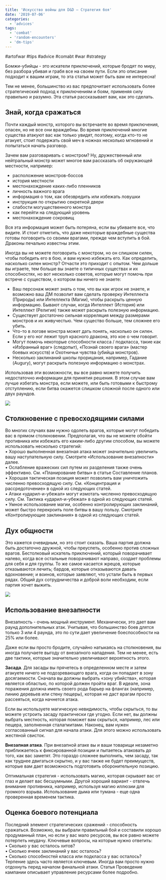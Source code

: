 ```yaml
---
title: 'Искусство войны для D&D — Стратегия боя'
date: '2019-07-06'
categories:
  - 'advices'
tags:
  - 'combat'
  - 'random-encounters'
  - 'dm-tips'
---
```


#artofwar #tips #advice #comabt #war #strategy

Бомжи-убийцы - это искатели приключений, которые бродят по миру, без разбора убивая и грабя все на своем пути. Если это описание подходит к вашим играм, то эта статья может быть вам не интересна!

Тем не менее, большинство из вас предпочитает использовать более стратегический подход к приключениям и боям, применяя силу правильно и разумно. Эта статья рассказывает вам, как это сделать.

## Знай, когда сражаться

Почти каждый монстр, которого вы встречаете во время приключения, опасен, но не все они враждебны. Во время приключений многие существа атакуют вас как только увидят, поэтому, когда кто-то не атакует, стоит подержать свой меч в ножнах несколько мгновений и попытаться начать разговор.

Зачем вам разговаривать с монстром? Ну, дружественный или нейтральный монстр может многое вам рассказать об окружающей местности, например:

- расположение монстров-боссов
- история местности
- местонахождение каких-либо пленников
- личность важного врага
- информация о том, как обезвредить или избежать ловушки
- инструкция по открытию секретной двери
- слабости могущественного монстра
- как перейти на следующий уровень
- местонахождение сокровищ

Вся эта информация может быть потеряна, если вы убиваете все, что видите. И стоит отметить, что даже некоторые враждебные существа готовы поговорить со своими врагами, прежде чем вступить в бой. Драконы печально известны этим.

Иногда вы не можете поговорить с монстром, но он слишком силен, чтобы победить его в бою, и вам нужно избежать его. Как определить, насколько силен монстр? Отчасти это приходит с опытом. Чем дольше вы играете, тем больше вы знаете о типичных существах и их способностях, но вот несколько советов, которые могут помочь при встрече с существом, о котором вы ничего не знаете:

- Ваш персонаж может знать о том, что вы как игрок не знаете, и возможно ваш ДМ позволит вам сделать проверку Интеллекта (Природы) или Интеллекта (Магии), чтобы раскрыть ценную информацию. Бывают случаи, когда Интеллект (История) или Интеллект (Религия) также может раскрыть полезную информацию.
- Существует достаточно сильная корреляция между размерами монстров и их живучестью. Чем существо больше, тем сложнее его убить.
- Что-то в логове монстра может дать понять, насколько он силен. Если у его ног лежит труп красного дракона, это кое о чем говорит.
- Могут помочь некоторые способности класса / подкласса, такие как «Избранный враг» (следопыт), «Познай своего врага» (мастер боевых искусств) и Охотничьи чувства (убийца монстров).
- Несколько заклинаний школы прорицания, например, Гадание (Augury), могут раскрыть полезную информацию о монстрах.

Использовав эти возможности, вы все равно можете получить недостаточно информации для принятия решения. В этом случае вам лучше избегать монстра, если можете, или быть готовыми к быстрому отступлению, если битва окажется слишком сложной после одного или двух раундов.

![](https://pp.userapi.com/c855720/v855720227/7d8f0/Z5ujTZLtXuY.jpg)

## Столкновение с превосходящими силами

Во многих случаях вам нужно одолеть врагов, которые могут победить вас в прямом столкновении. Предполагая, что вы не можете обойти противника или избежать его каким-либо другим способом, вы можете использовать несколько стратегий:  
• Хорошо выполненная внезапная атака может значительно увеличить вашу наступательную силу. Смотрите «Использование внезапности» далее.  
• Ослабление вражеских сил путем их разделения также очень эффективно. См. «Планирование битвы» в статье Составление планов.  
• Хорошая тактическая позиция может позволить вам уничтожить численно превосходящую силу. См. «Концентрация и рассредоточение» в одной из следующих статей.  
• Атаки «ударил-и-убежал» могут измотать численно превосходящую силу. См. Тактика «ударил-и-убежал» в одной из следующих статей.  
• Умное использование магии, особенно контролирующих заклинаний, может быстро перекроить поле битвы в вашу пользу. Смотрите «Контролирующие заклинания» в одной из следующих статей.

## Дух общности

Это кажется очевидным, но это стоит сказать. Ваша партия должна быть достаточно дружной, чтобы преуспеть, особенно против сложных врагов. Бестолковый искатель приключений, который поворачивает налево, когда все остальные поворачивают направо, создает проблемы для себя и для группы. То же самое касается жрецов, которые отказываются лечить; бардов, которые отказываются давать вдохновение; и воинов, которые заявляют, что устали быть в первых рядах. Общий дух сотрудничества и доброй воли необходим, если партия хочет выжить.

![](https://pp.userapi.com/c855720/v855720227/7d95a/8Mbnitghc60.jpg)

## Использование внезапности

Внезапность - очень мощный инструмент. Механически, это дает вам раунд дополнительных атак. Учитывая, что большинство боев длятся только 3 или 4 раунда, это по сути дает увеличение боеспособности на 25% или более.

Даже если вы просто бродите, случайно натыкаясь на столкновения, вы иногда получаете выгоду от внезапного нападения. Тем не менее, есть две тактики, которые значительно увеличивают вероятность этого.

**Засада**. Для засады вы прячетесь в определенном месте и затем атакуете ничего не подозревающего врага, когда он попадает в зону досягаемости. Сначала вы должны выбрать «зону убийства», которая является областью, по которой должен пройти враг. В идеале, зона поражения должна иметь своего рода барьер на флангах (например, линию деревьев или стену пещеры), которая не даст врагам просто рассеяться, когда начнется атака.

Если вы используете магическую невидимость, чтобы скрыться, то вы можете устроить засаду практически где угодно. Если нет, вы должны выбрать местность, которая поможет вам скрыться, например, лес или пещера, заполненная сталагмитами. Наконец, вам нужен согласованный сигнал для начала атаки. Для этого можно использовать жестяной свисток.

**Внезапная атака**. При внезапной атаке вы и ваши товарищи незаметно приближаетесь к фиксированной позиции и пытаетесь атаковать до того, как вас заметят. Это гораздо сложнее выполнить, чем засаду, так как труднее двигаться скрытно, и у вас также не будет преимуществ, которые вам дает возможность подготовить оборонительную позицию.

Оптимальная стратегия - использовать магию, которая скрывает вас от глаз и делает вас бесшумными. Другой хороший вариант - отвлечь внимание противника, например, используя магию иллюзии для громкого взрыва. Использование дыма или тумана - еще одна проверенная временем тактика.

## Оценка боевого потенциала

Последний элемент стратегических сражений - способность сражаться. Возможно, вы выбрали правильный бой и составили хорошо продуманный план, но если у вас мало ресурсов, вы все равно можете потерпеть неудачу. Ключевые вопросы, на которые нужно ответить:  
• Сколько у вас осталось хитов?  
• Сколько ячеек заклинаний у вас осталось?  
• Сколько способностей класса или подкласса у вас осталось?  
Терпение здесь часто является ключевым. Иногда вам просто нужно отдохнуть перед началом финальной атаки. Статья Проведение кампании описывает управление ресурсами более подробно.

